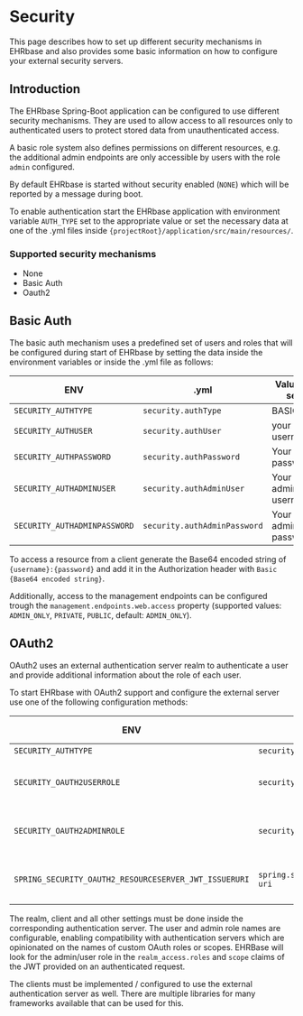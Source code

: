 # Security

This page describes how to set up different security mechanisms in EHRbase and also provides some basic information
on how to configure your external security servers.

## Introduction

The EHRbase Spring-Boot application can be configured to use different security mechanisms. They
are used to allow access to all resources only to authenticated users to protect stored data from
unauthenticated access.

A basic role system also defines permissions on different resources, e.g. the additional admin
endpoints are only accessible by users with the role `admin` configured.

By default EHRbase is started without security enabled (`NONE`) which will be reported by a message during
boot.

To enable authentication start the EHRbase application with environment variable `AUTH_TYPE` set
to the appropriate value or set the necessary data at one of the .yml files inside 
`{projectRoot}/application/src/main/resources/`.

### Supported security mechanisms

* None
* Basic Auth
* Oauth2

## Basic Auth

The basic auth mechanism uses a predefined set of users and roles that will be configured during
start of EHRbase by setting the data inside the environment variables or inside the .yml file as
follows:

| ENV                          | .yml                         | Value to set        | Default                  |
|------------------------------|------------------------------|---------------------|--------------------------|
| `SECURITY_AUTHTYPE`          | `security.authType`          | BASIC               | `NONE`                   |
| `SECURITY_AUTHUSER`          | `security.authUser`          | your username       | `ehrbase-user`           |
| `SECURITY_AUTHPASSWORD`      | `security.authPassword`      | Your password       | `SuperSecretPassword`    |
| `SECURITY_AUTHADMINUSER`     | `security.authAdminUser`     | Your admin username | `ehrbase-admin`          |
| `SECURITY_AUTHADMINPASSWORD` | `security.authAdminPassword` | Your admin password | `EvenMoreSecretPassword` |

To access a resource from a client generate the Base64 encoded string of `{username}:{password}` 
and add it in the Authorization header with `Basic {Base64 encoded string}`.

Additionally, access to the management endpoints can be configured trough the `management.endpoints.web.access` property (supported values: `ADMIN_ONLY`, `PRIVATE`, `PUBLIC`, default: `ADMIN_ONLY`).

## OAuth2

OAuth2 uses an external authentication server realm to authenticate a user and provide additional
information about the role of each user.

To start EHRbase with OAuth2 support and configure the external server use one of the following
configuration methods:

| ENV                                                   | .yml                                                   | Value to set            | Default                                     |
|-------------------------------------------------------|--------------------------------------------------------|-------------------------|---------------------------------------------|
| `SECURITY_AUTHTYPE`                                   | `security.authType`                                    | OAUTH                   | `NONE`                                      |
| `SECURITY_OAUTH2USERROLE`                             | `security.oauth2UserRole`                              | Desired user role name  | `USER`                                      |
| `SECURITY_OAUTH2ADMINROLE`                            | `security.oauth2AdminRole`                             | Desired admin role name | `ADMIN`                                     |
| `SPRING_SECURITY_OAUTH2_RESOURCESERVER_JWT_ISSUERURI` | `spring.security.oauth2.resourceserver.jwt.issuer-uri` | Your realm base url     | `http://localhost:8081/auth/realms/ehrbase` |

The realm, client and all other settings must be done inside the corresponding authentication
server.
The user and admin role names are configurable, enabling compatibility with authentication servers which are opinionated
on the names of custom OAuth roles or scopes. EHRBase will look for the admin/user role in the `realm_access.roles` and
`scope` claims of the JWT provided on an authenticated request.

The clients must be implemented / configured to use the external authentication server as well.
There are multiple libraries for many frameworks available that can be used for this.
